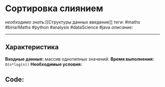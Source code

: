 # Сортировка слиянием
*необходимо знать:*[[Структуры данных введение]]
*теги:* #maths #binarMaths #python #analysis #dataScience #java
*описание:*

---
## Характеристика
**Входные данные:** массив однотипных значений.
**Время выполнения:** `O(n*log(n))`
**Необходимые условия:** 

## Code: